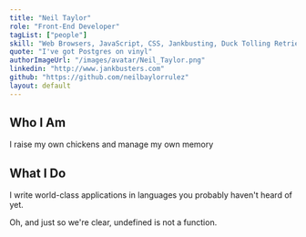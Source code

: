```yaml
---
title: "Neil Taylor"
role: "Front-End Developer"
tagList: ["people"]
skill: "Web Browsers, JavaScript, CSS, Jankbusting, Duck Tolling Retrievers"
quote: "I've got Postgres on vinyl"
authorImageUrl: "/images/avatar/Neil_Taylor.png"
linkedin: "http://www.jankbusters.com"
github: "https://github.com/neilbaylorrulez"
layout: default
---
```


## Who I Am
I raise my own chickens and manage my own memory

## What I Do
I write world-class applications in languages you probably haven't heard of yet. 

Oh, and just so we're clear, undefined is not a function.